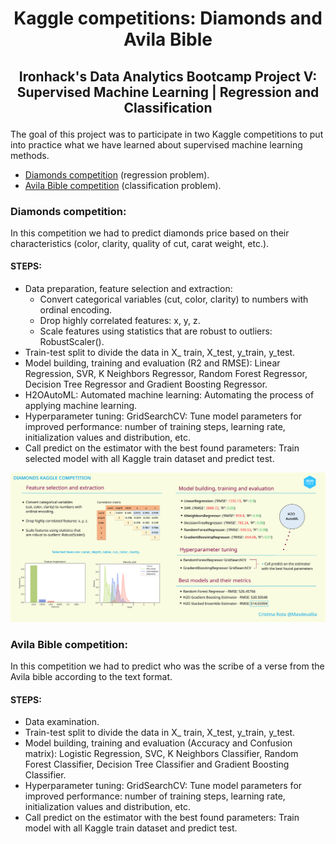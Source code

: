 # <p align="center">Kaggle competitions: Diamonds and Avila Bible</p>

## <p align="center">Ironhack's Data Analytics Bootcamp Project V: Supervised Machine Learning | Regression and Classification</p>

The goal of this project was to participate in two Kaggle competitions to put into practice what we have learned about supervised machine learning methods.

* [Diamonds competition](https://www.kaggle.com/c/diamonds-datamad1019/overview) (regression problem).
* [Avila Bible competition](https://www.kaggle.com/c/avila-bible-datamad1019/overview) (classification problem).

### Diamonds competition:

In this competition we had to predict diamonds price based on their characteristics (color, clarity, quality of cut, carat weight, etc.).

#### STEPS:

* Data preparation, feature selection and extraction:
    * Convert categorical variables (cut, color, clarity) to numbers with ordinal encoding.
    * Drop highly correlated features: x, y, z.
    * Scale features using statistics that are robust to outliers: RobustScaler().
* Train-test split to divide the data in X_ train, X_test, y_train, y_test.
* Model building, training and evaluation (R2 and RMSE): Linear Regression, SVR, K Neighbors Regressor, Random Forest Regressor, Decision Tree Regressor and Gradient Boosting Regressor.
* H2OAutoML: Automated machine learning: Automating the process of applying machine learning.
* Hyperparameter tuning: GridSearchCV: Tune model parameters for improved performance: number of training steps, learning rate, initialization values and distribution, etc.
* Call predict on the estimator with the best found parameters: Train selected model with all Kaggle train dataset and predict test.

<p align="center"><img  src="https://github.com/Masdevallia/kaggle-competitions/blob/master/images/Masdevallia.png" width="700"></p>

### Avila Bible competition:

In this competition we had to predict who was the scribe of a verse from the Avila bible according to the text format.

#### STEPS:

* Data examination.
* Train-test split to divide the data in X_ train, X_test, y_train, y_test.
* Model building, training and evaluation (Accuracy and Confusion matrix): Logistic Regression, SVC, K Neighbors Classifier, Random Forest Classifier, Decision Tree Classifier and Gradient Boosting Classifier.
* Hyperparameter tuning: GridSearchCV: Tune model parameters for improved performance: number of training steps, learning rate, initialization values and distribution, etc.
* Call predict on the estimator with the best found parameters: Train model with all Kaggle train dataset and predict test.
